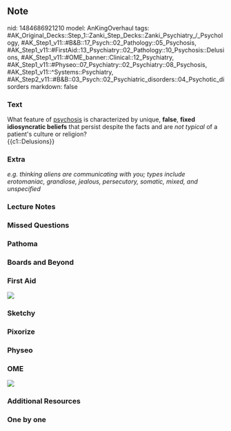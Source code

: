 ## Note
nid: 1484686921210
model: AnKingOverhaul
tags: #AK_Original_Decks::Step_1::Zanki_Step_Decks::Zanki_Psychiatry_/_Psychology, #AK_Step1_v11::#B&B::17_Psych::02_Pathology::05_Psychosis, #AK_Step1_v11::#FirstAid::13_Psychiatry::02_Pathology::10_Psychosis::Delusions, #AK_Step1_v11::#OME_banner::Clinical::12_Psychiatry, #AK_Step1_v11::#Physeo::07_Psychiatry::02_Psychiatry::08_Psychosis, #AK_Step1_v11::^Systems::Psychiatry, #AK_Step2_v11::#B&B::03_Psych::02_Psychiatric_disorders::04_Psychotic_disorders
markdown: false

### Text
<div>
  What feature of <u>psychosis</u> is characterized by unique,
  <b>false</b>, <b>fixed</b> <b>idiosyncratic beliefs</b> that
  persist despite the facts and are <i>not typical</i> of a
  patient's culture or religion?
</div>
<div>
  {{c1::Delusions}}
</div>

### Extra
<i>e.g. thinking aliens are communicating with you; types include
erotomaniac, grandiose, jealous, persecutory, somatic, mixed, and
unspecified</i>

### Lecture Notes


### Missed Questions


### Pathoma


### Boards and Beyond


### First Aid
<img src="tmpOxISJG.png">

### Sketchy


### Pixorize


### Physeo


### OME
<div class="ome-widget">
  <a href=
  "https://onlinemeded.org/spa/psychiatry?ref=anki"><img src=
  "_OME_AnkiFlashcards_Topic_6.png"></a>
</div>

### Additional Resources


### One by one

